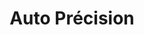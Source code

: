 ---
title: "Auto Précision"
url: /carrieres-sous-poissy/auto-precision/
shop: réparation de voitures
---